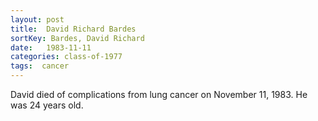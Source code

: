```yaml
---
layout: post
title:  David Richard Bardes
sortKey: Bardes, David Richard
date:   1983-11-11
categories: class-of-1977
tags:  cancer
---
```

David died of complications from lung cancer on November 11, 1983.  He was 24 years old.
